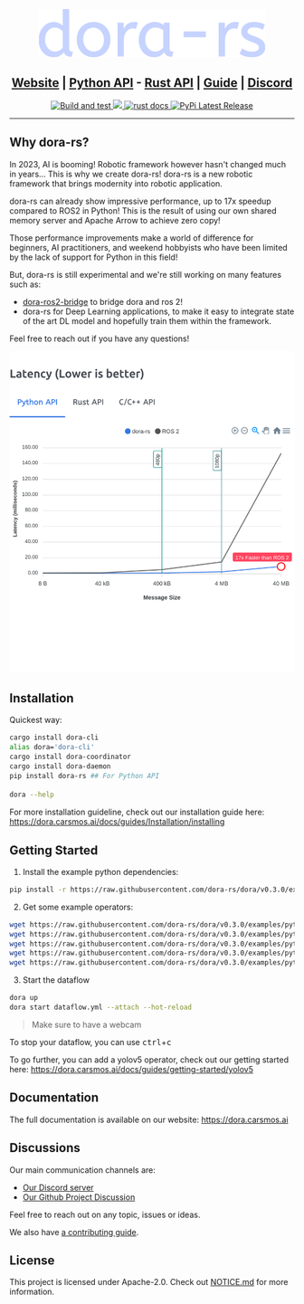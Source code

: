 <p align="center">
    <img src="./docs/src/logo.svg" width="400">
</p>

<h2 align="center">
  <a href="https://dora.carsmos.ai">Website</a>
  |
  <a href="https://dora.carsmos.ai/docs/api/python-api">Python API</a>
  -
  <a href="https://docs.rs/dora-node-api/latest/dora_node_api/">Rust API</a>
  |
  <a href="https://dora.carsmos.ai/docs/guides/">Guide</a>
  |
  <a href="https://discord.gg/6eMGGutkfE">Discord</a>
</h2>

<div align="center">
  <a href="https://github.com/dora-rs/dora/actions">
    <img src="https://github.com/dora-rs/dora/workflows/CI/badge.svg" alt="Build and test"/>
  </a>
  <a href="https://crates.io/crates/dora-rs">
    <img src="https://img.shields.io/crates/v/dora_node_api.svg"/>
  </a>
  <a href="https://docs.rs/dora-node-api/latest/dora_node_api/">
    <img src="https://docs.rs/dora-node-api/badge.svg" alt="rust docs"/>
  </a>
  <a href="https://pypi.org/project/dora-rs/">
    <img src="https://img.shields.io/pypi/v/dora-rs.svg" alt="PyPi Latest Release"/>
  </a>
</div>

---

## Why dora-rs?

In 2023, AI is booming! Robotic framework however hasn't changed much in years... This is why we create dora-rs! dora-rs is a new robotic framework that brings modernity into robotic application.

dora-rs can already show impressive performance, up to 17x speedup compared to ROS2 in Python! This is the result of using our own shared memory server and Apache Arrow to achieve zero copy!

Those performance improvements make a world of difference for beginners, AI practitioners, and weekend hobbyists who have been limited by the lack of support for Python in this field!

But, dora-rs is still experimental and we're still working on many features such as:

- [dora-ros2-bridge](https://github.com/dora-rs/dora-ros2-bridge) to bridge dora and ros 2!
- dora-rs for Deep Learning applications, to make it easy to integrate state of the art DL model and hopefully train them within the framework.

Feel free to reach out if you have any questions!

<p align="center">
    <img src="./docs/src/latency.png" width="600">
    
</p>

## Installation

Quickest way:

```bash
cargo install dora-cli
alias dora='dora-cli'
cargo install dora-coordinator
cargo install dora-daemon
pip install dora-rs ## For Python API

dora --help
```

For more installation guideline, check out our installation guide here: https://dora.carsmos.ai/docs/guides/Installation/installing

## Getting Started

1. Install the example python dependencies:

```bash
pip install -r https://raw.githubusercontent.com/dora-rs/dora/v0.3.0/examples/python-operator-dataflow/requirements.txt
```

2. Get some example operators:

```bash
wget https://raw.githubusercontent.com/dora-rs/dora/v0.3.0/examples/python-operator-dataflow/webcam.py
wget https://raw.githubusercontent.com/dora-rs/dora/v0.3.0/examples/python-operator-dataflow/plot.py
wget https://raw.githubusercontent.com/dora-rs/dora/v0.3.0/examples/python-operator-dataflow/utils.py
wget https://raw.githubusercontent.com/dora-rs/dora/v0.3.0/examples/python-operator-dataflow/object_detection.py
wget https://raw.githubusercontent.com/dora-rs/dora/v0.3.0/examples/python-operator-dataflow/dataflow.yml
```

3. Start the dataflow

```bash
dora up
dora start dataflow.yml --attach --hot-reload
```

> Make sure to have a webcam

To stop your dataflow, you can use <kbd>ctrl</kbd>+<kbd>c</kbd>

To go further, you can add a yolov5 operator, check out our getting started here: https://dora.carsmos.ai/docs/guides/getting-started/yolov5

## Documentation

The full documentation is available on our website: https://dora.carsmos.ai

## Discussions

Our main communication channels are:

- [Our Discord server](https://discord.gg/6eMGGutkfE)
- [Our Github Project Discussion](https://github.com/orgs/dora-rs/discussions)

Feel free to reach out on any topic, issues or ideas.

We also have [a contributing guide](CONTRIBUTING.md).

## License

This project is licensed under Apache-2.0. Check out [NOTICE.md](NOTICE.md) for more information.
